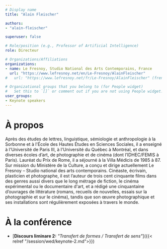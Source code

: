 ```yaml
---
# Display name
title: "Alain Fleischer"

authors:
- "alain-fleischer"

superuser: false

# Role/position (e.g., Professor of Artificial Intelligence)
role: Directeur

# Organizations/Affiliations
organizations:
- name: Le Fresnoy, Studio National des Arts Contemporains, France
  url: "https://www.lefresnoy.net/en/Le-Fresnoy/AlainFleischer"
#   url: "https://www.lefresnoy.net/fr/Le-Fresnoy/AlainFleischer" (french)

# Organizational groups that you belong to (for People widget)
#   Set this to `[]` or comment out if you are not using People widget.
user_groups:
- Keynote speakers
---
```


# À propos 

Après des études de lettres, linguistique, sémiologie et anthropologie à la Sorbonne et à l'École des Hautes Études en Sciences Sociales, il a enseigné à l'Université de Paris III, à l'Université du Québec à Montréal, et dans diverses écoles d’art, de photographie et de cinéma (dont l’IDHEC/FEMIS à Paris). Lauréat du Prix de Rome, il a séjourné à la Villa Médicis de 1985 à 87. Sur mission du Ministère de la Culture, a conçu et dirige actuellement Le Fresnoy – Studio national des arts contemporains. Cinéaste, écrivain, plasticien et photographe, il est l’auteur de trois cent cinquante films dans des genres aussi divers que le long métrage de fiction, le cinéma expérimental ou le documentaire d'art, et a rédigé une cinquantaine d’ouvrages de littérature (romans, recueils de nouvelles, essais sur la photographie et sur le cinéma), tandis que son œuvre photographique et ses installations sont régulièrement exposées à travers le monde.


# À la conférence

- [**Discours liminare 2:** *"Transfert de formes / Transfert de sens"*]({{< relref "/session/wed/keynote-2.md">}})